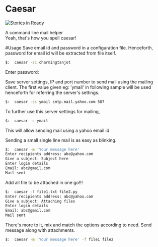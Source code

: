 Caesar
======
[![Stories in Ready](https://badge.waffle.io/tanjot/caesar.png?label=ready&title=Ready)](https://waffle.io/tanjot/caesar)

A command line mail helper  
Yeah, that's how you spell caesar!  

#Usage
Save email id and password in a configuration file. Henceforth, password for
email id  will be extracted from file itself. 
```sh
$:  caesar -sc charmingtanjot
```
Enter password:

Save server settings, IP and port number to send mail using the mailing client. The first value given eg: 'ymail' in
following sample will be used henceforth for referring the server's settings.
```sh
$:  caesar -ss ymail smtp.mail.yahoo.com 587  
```

To further use this server settings for mailing,
```sh
$:  caesar -c ymail
```
This will allow sending mail using a yahoo email id

Sending a small single line mail is as easy as blinking.
```sh
$:  caesar -m 'Your message here'
Enter recipients address: abc@yahoo.com
Give a subject: Subject here
Enter login details
Email: abc@gmail.com
Mail sent
```

Add all file to be attached in one go!!!
```sh
$:  caesar -f file1.txt file2.py
Enter recipients address: abc@yahoo.com
Give a subject: Attaching files
Enter login details
Email: abc@gmail.com
Mail sent
```


There's more to it, mix and match the options according to need. Send message
along with attachments.
```sh
$:  caesar -m 'Your message here' -f file1 file2
```
